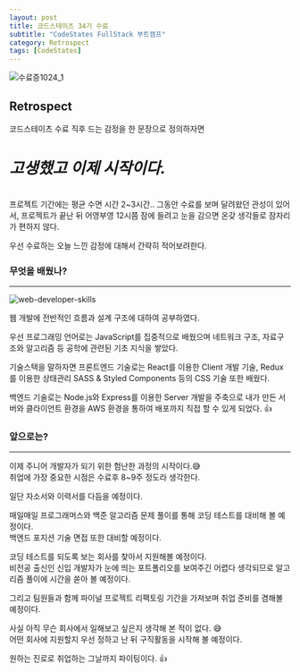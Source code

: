 ```yaml
---
layout: post
title: 코드스테이츠 34기 수료
subtitle: "CodeStates FullStack 부트캠프"
category: Retrospect
tags: [CodeStates]
---
```


![수료증1024_1](https://user-images.githubusercontent.com/83164003/151650800-00ba9a63-5827-462a-91d3-e453381cc515.jpg)

## Retrospect

코드스테이츠 수료 직후 드는 감정을 한 문장으로 정의하자면<br>

# ***고생했고 이제 시작이다.***

<br>
프로젝트 기간에는 평균 수면 시간 2~3시간.. 그동안 수료를 보며 달려왔던 관성이 있어서, 프로젝트가 끝난 뒤 어영부영 12시쯤 잠에 들려고 눈을 감으면 온갖 생각들로 잠자리가 편하지 않다.

우선 수료하는 오늘 느낀 감정에 대해서 간략히 적어보려한다.

### 무엇을 배웠나?
---

![web-developer-skills](https://user-images.githubusercontent.com/83164003/151651548-2acaaae3-1ab1-4747-8bc3-98fb61cb819c.jpeg)


웹 개발에 전반적인 흐름과 설계 구조에 대하여 공부하였다. 

우선 프로그래밍 언어로는 JavaScript를 집중적으로 배웠으며 네트워크 구조, 자료구조와 알고리즘 등 공학에 관련된 기초 지식을 쌓았다.

기술스택을 말하자면 프론트엔드 기술로는 React를 이용한 Client 개발 기술, Redux를 이용한 상태관리 SASS & Styled Components 등의 CSS 기술 또한 배웠다. 

백엔드 기술로는 Node.js와 Express를 이용한 Server 개발을 주축으로 내가 만든 서버와 클라이언트 환경을 AWS 환경을 통하여 배포까지 직접 할 수 있게 되었다. 👍


### 앞으로는?
---
이제 주니어 개발자가 되기 위한 험난한 과정의 시작이다.😅<br>
취업에 가장 중요한 시점은 수료후 8~9주 정도라 생각한다.

일단 자소서와 이력서를 다듬을 예정이다. 

매일매일 프로그래머스와 백준 알고리즘 문제 풀이를 통해 코딩 테스트를 대비해 볼 예정이다.<br>
백엔드 포지션 기술 면접 또한 대비할 예정이다.

코딩 테스트를 되도록 보는 회사를 찾아서 지원해볼 예정이다. <br>
비전공 출신인 신입 개발자가 눈에 띄는 포트폴리오를 보여주긴 어렵다 생각되므로 알고리즘 풀이에 시간을 쏟아 볼 예정이다.

그리고 팀원들과 함께 파이널 프로젝트 리팩토링 기간을 가져보며 취업 준비를 겸해볼 예정이다.


사실 아직 무슨 회사에서 일해보고 싶은지 생각해 본 적이 없다. 😅<br>
어떤 회사에 지원할지 우선 정하고 난 뒤 구직활동을 시작해 볼 예정이다.

원하는 진로로 취업하는 그날까지 파이팅이다. 👍
